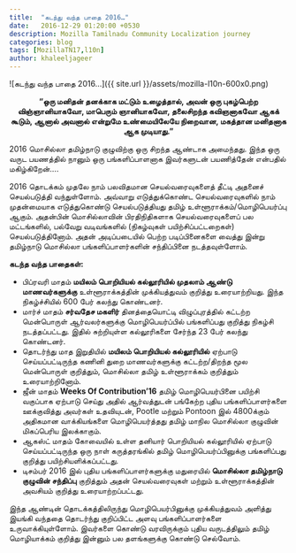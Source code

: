```yaml
---
title:  "கடந்து வந்த பாதை 2016…"
date:   2016-12-29 01:20:00 +0530
description: Mozilla Tamilnadu Community Localization journey
categories: blog
tags: [MozillaTN17,l10n]
author: khaleeljageer
---
```


![கடந்து வந்த பாதை 2016…]({{ site.url }}/assets/mozilla-l10n-600x0.png)

<strong><p align="center">“ஒரு மனிதன் தனக்காக மட்டும் உழைத்தால், அவன் ஒரு புகழ்பெற்ற விஞ்ஞானியாகவோ, மாபெரும் ஞானியாகவோ, தலைசிறந்த கவிஞனாகவோ ஆகக் கூடும், ஆனால் அவனால் என்றுமே உண்மையிலேயே நிறைவான, மகத்தான மனிதனாக ஆக முடியாது.”</p></strong>

2016 மொசில்லா தமிழ்நாடு குழுவிற்கு ஒரு சிறந்த ஆண்டாக அமைந்தது. இந்த ஒரு வருட பயணத்தில் நானும் ஒரு பங்களிப்பாளனாக இவர்களுடன் பயணித்தேன் என்பதில் மகிழ்கிறேன்….

2016 தொடக்கம் முதலே நாம் பலவிதமான செயல்வரைவுகளைத் தீட்டி அதனைச் செயல்படுத்தி வந்துள்ளோம். அவ்வாறு எடுத்துக்கொண்ட செயல்வரைவுகளில் நாம் முதன்மையாக எடுத்துகொண்டு செயல்படுத்தியது தமிழ் உள்ளூராக்கம்/மொழிபெயர்ப்பு ஆகும். அதன்பின் மொசில்லாவின் பிரதிநிதிகளாக செயல்வரைவுகளைப் பல மட்டங்களில், பல்வேறு வடிவங்களில் (நிகழ்வுகள் பயிற்சிப்பட்டறைகள்) செயல்படுத்தினோம். அதன் அடிப்படையில் பெற்ற படிப்பினைகளை வைத்து இன்று தமிழ்நாடு மொசில்லா பங்களிப்பாளர்களின் சந்திப்பினை நடத்தவுள்ளோம்.

**கடந்த வந்த பாதைகள்:**

* பிப்ரவரி மாதம் **மயிலம் பொறியியல் கல்லூரியில் முதலாம் ஆண்டு மாணவர்களுக்கு** உள்ளூராக்கத்தின் முக்கியத்துவம் குறித்து உரையாற்றியது. இந்த நிகழ்ச்சியில் 600 பேர் கலந்து கொண்டனர்.
* மார்ச் மாதம் **சர்வதேச மகளிர்** தினத்தையொட்டி விழுப்புரத்தில் கட்டற்ற மென்பொருள் ஆர்வலர்களுக்கு மொழிபெயர்ப்பில் பங்களிப்பது குறித்து நிகழ்சி நடத்தப்பட்டது. இதில் சுற்றியுள்ள கல்லூரிகளை சேர்ந்த 23 பேர் கலந்து கொண்டனர்.
* தொடர்ந்து மாத இறுதியில் **மயிலம் பொறியியல் கல்லூரியில்** ஏற்பாடு செய்யப்பட்டிருந்த கணினி துறை மாணவர்களுக்கு கட்டற்ற/திறந்த மூல மென்பொருள் குறித்தும், மொசில்லா தமிழ் உள்ளூராக்கம் குறித்தும் உரையாற்றினோம்.
* ஜீன் மாதம் **Weeks Of Contribution’16** தமிழ் மொழிபெயர்பினை பயிற்சி வகுப்பாக ஏற்பாடு செய்து அதில் ஆர்வத்துடன் பங்கேற்ற புதிய பங்களிப்பாளர்களை ஊக்குவித்து அவர்கள் உதவியுடன், Pootle மற்றும் Pontoon இல் 4800க்கும் அதிகமான வாக்கியங்களை மொழிபெயர்த்தது தமிழ் மாநில மொசில்லா குழுவின் மிகப்பெரிய இலக்காகும்.
* ஆகஸ்ட் மாதம் கோவையில் உள்ள தனியார் பொறியியல் கல்லூரியில் ஏற்பாடு செய்யப்பட்டிருந்த ஒரு நாள் கருத்தரங்கில் தமிழ் மொழிபெயர்ப்பினுக்கு பங்களிப்பது குறித்து பயிற்சியளிக்கப்பட்டது.
* டிசம்பர் 2016 இல் புதிய பங்களிப்பாளர்களுக்கு மதுரையில் **மொசில்லா தமிழ்நாடு குழுவின் சந்திப்பு** குறித்தும் அதன் செயல்வரைவுகள் மற்றும் உள்ளூராக்கத்தின் அவசியம் குறித்து உரையாற்றப்பட்டது.


இந்த ஆண்டின் தொடக்கத்திலிருந்து மொழிபெயர்பினுக்கு முக்கியத்துவம் அளித்து இயங்கி வந்ததை தொடர்ந்து குறிப்பிட்ட அளவு பங்களிப்பாளர்களை உருவாக்கியுள்ளோம். இவர்களை கொண்டு வரவிருக்கும் புதிய வருடத்திலும் தமிழ் மொழியாக்கம் குறித்து இன்னும் பல தளங்களுக்கு கொண்டு செல்வோம்.
